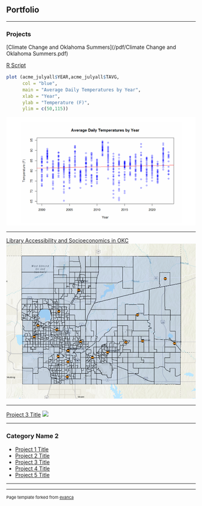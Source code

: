 ## Portfolio

---

### Projects 

[Climate Change and Oklahoma Summers](/pdf/Climate Change and Oklahoma Summers.pdf)  

[R Script](https://github.com/abbeycolijn/abbeycolijn/blob/master/Climate%20Change%20and%20OK%20Summers.R)
```r
plot (acme_julyall$YEAR,acme_julyall$TAVG, 
      col = "blue",
      main = "Average Daily Temperatures by Year",
      xlab = "Year",
      ylab = "Temperature (F)",
      ylim = c(50,115))

```
<img src="images/Screenshot 2025-02-12 201105.png?raw=true"/>  

---  

[Library Accessibility and Socioeconomics in OKC](https://storymaps.arcgis.com/stories/73f7794824284a058cc8a58224041939)
<img src="images/Screenshot 2025-02-12 194148.png?raw=true"/>

---
[Project 3 Title](http://example.com/)
<img src="images/dummy_thumbnail.jpg?raw=true"/>

---

### Category Name 2

- [Project 1 Title](http://example.com/)
- [Project 2 Title](http://example.com/)
- [Project 3 Title](http://example.com/)
- [Project 4 Title](http://example.com/)
- [Project 5 Title](http://example.com/)

---




---
<p style="font-size:11px">Page template forked from <a href="https://github.com/evanca/quick-portfolio">evanca</a></p>
<!-- Remove above link if you don't want to attibute -->
